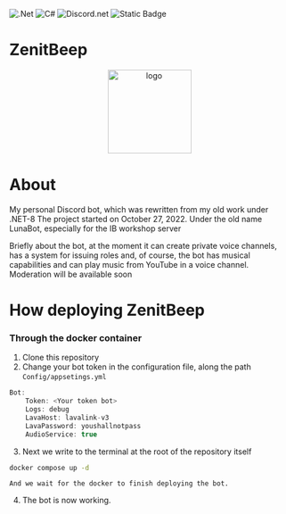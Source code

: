 ![.Net](https://img.shields.io/badge/.NET-5C2D91?style=for-the-badge&logo=.net&logoColor=white) ![C#](https://img.shields.io/badge/c%23-%23239120.svg?style=for-the-badge&logo=csharp&logoColor=white)  ![Discord.net](https://img.shields.io/nuget/vpre/Discord.Net.svg?maxAge=2592000?style=plasti) ![Static Badge](https://img.shields.io/badge/lavalink-net) 

# ZenitBeep

<div align="center" width="100%">
<img src="https://i.imgur.com/ovLUlWm.png" alt="logo" width="150" height="150" align="center">
</div>

# About

My personal Discord bot, which was rewritten from my old work under .NET-8
The project started on October 27, 2022. Under the old name LunaBot, especially for the IB workshop server

Briefly about the bot, at the moment it can create private voice channels, has a system for issuing roles and, of course, the bot has musical capabilities and can play music from YouTube in a voice channel.
Moderation will be available soon

# How deploying ZenitBeep

### Through the docker container
1. Clone this repository
2. Change your bot token in the configuration file, along the path `Config/appsetings.yml`

```js
Bot:
    Token: <Your token bot>
    Logs: debug
    LavaHost: lavalink-v3
    LavaPassword: youshallnotpass
    AudioService: true
```

3. Next we write to the terminal at the root of the repository itself
```bash
docker compose up -d 
```
	And we wait for the docker to finish deploying the bot.

4. The bot is now working.

